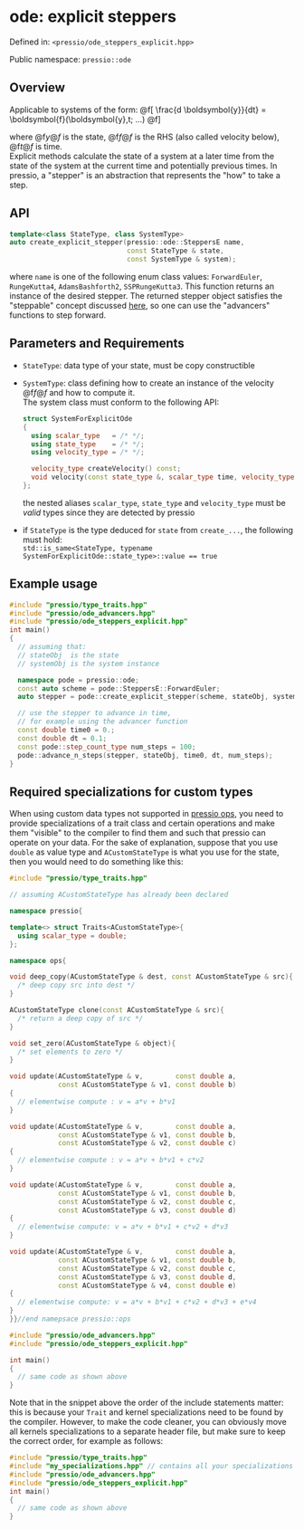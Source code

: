 
# ode: explicit steppers

Defined in: `<pressio/ode_steppers_explicit.hpp>`

Public namespace: `pressio::ode`


## Overview

Applicable to systems of the form:
@f[
\frac{d \boldsymbol{y}}{dt} =
\boldsymbol{f}(\boldsymbol{y},t; ...)
@f]

where @f$y@f$ is the state, @f$f@f$ is the RHS (also called velocity below), @f$t@f$ is time.<br/>
Explicit methods calculate the state of a system at a later time
from the state of the system at the current time and potentially previous times.
In pressio, a "stepper" is an abstraction that represents the "how" to take a step.


## API

```cpp
template<class StateType, class SystemType>
auto create_explicit_stepper(pressio::ode::SteppersE name,
							 const StateType & state,
	                         const SystemType & system);
```

where `name` is one of the following
enum class values: `ForwardEuler`, `RungeKutta4`, `AdamsBashforth2`, `SSPRungeKutta3`.
This function returns an instance of the desired stepper.
The returned stepper object satisfies the "steppable" concept discussed [here](/Users/fnrizzi/Desktop/work/ROM/gitrepos/pressio/docs/html/md_pages_components_ode_advance.html), so one can use the "advancers" functions to step forward.


## Parameters and Requirements

- `StateType`: data type of your state, must be copy constructible

- `SystemType`: class defining how to create an instance of the velocity @f$f@f$ and how to compute it.<br/>
  The system class must conform to the following API:
  ```cpp
  struct SystemForExplicitOde
  {
	using scalar_type   = /* */;
	using state_type    = /* */;
	using velocity_type = /* */;

	velocity_type createVelocity() const;
	void velocity(const state_type &, scalar_type time, velocity_type &) const;
  };
  ```

  the nested aliases `scalar_type`, `state_type` and `velocity_type` must be *valid* types since
  they are detected by pressio

- if `StateType` is the type deduced for `state` from `create_...`, the following must hold:<br/>
  `std::is_same<StateType, typename SystemForExplicitOde::state_type>::value == true`

## Example usage

```cpp
#include "pressio/type_traits.hpp"
#include "pressio/ode_advancers.hpp"
#include "pressio/ode_steppers_explicit.hpp"
int main()
{
  // assuming that:
  // stateObj  is the state
  // systemObj is the system instance

  namespace pode = pressio::ode;
  const auto scheme = pode::SteppersE::ForwardEuler;
  auto stepper = pode::create_explicit_stepper(scheme, stateObj, systemObj);

  // use the stepper to advance in time,
  // for example using the advancer function
  const double time0 = 0.;
  const double dt = 0.1;
  const pode::step_count_type num_steps = 100;
  pode::advance_n_steps(stepper, stateObj, time0, dt, num_steps);
}
```


## Required specializations for custom types

When using custom data types not supported in [pressio ops](/Users/fnrizzi/Desktop/work/ROM/gitrepos/pressio/docs/html/md_pages_components_ops.html), you need to provide specializations of a trait class and certain operations
and make them "visible" to the compiler to find them and such that pressio can operate on your data.
For the sake of explanation, suppose that you use `double`
as value type and `ACustomStateType` is what you use for the state, then you would need to do something like this:

```cpp
#include "pressio/type_traits.hpp"

// assuming ACustomStateType has already been declared

namespace pressio{

template<> struct Traits<ACustomStateType>{
  using scalar_type = double;
};

namespace ops{

void deep_copy(ACustomStateType & dest, const ACustomStateType & src){
  /* deep copy src into dest */
}

ACustomStateType clone(const ACustomStateType & src){
  /* return a deep copy of src */
}

void set_zero(ACustomStateType & object){
  /* set elements to zero */
}

void update(ACustomStateType & v,        const double a,
		    const ACustomStateType & v1, const double b)
{
  // elementwise compute : v = a*v + b*v1
}

void update(ACustomStateType & v,        const double a,
            const ACustomStateType & v1, const double b,
            const ACustomStateType & v2, const double c)
{
  // elementwise compute : v = a*v + b*v1 + c*v2
}

void update(ACustomStateType & v,		 const double a,
			const ACustomStateType & v1, const double b,
			const ACustomStateType & v2, const double c,
			const ACustomStateType & v3, const double d)
{
  // elementwise compute: v = a*v + b*v1 + c*v2 + d*v3
}

void update(ACustomStateType & v,		 const double a,
			const ACustomStateType & v1, const double b,
			const ACustomStateType & v2, const double c,
			const ACustomStateType & v3, const double d,
			const ACustomStateType & v4, const double e)
{
  // elementwise compute: v = a*v + b*v1 + c*v2 + d*v3 + e*v4
}
}}//end namepsace pressio::ops

#include "pressio/ode_advancers.hpp"
#include "pressio/ode_steppers_explicit.hpp"

int main()
{
  // same code as shown above
}
```

Note that in the snippet above the order of the include statements matter:
this is because your `Trait` and kernel specializations need to be found by the compiler.
However, to make the code cleaner, you can obviously move all kernels specializations
to a separate header file, but make sure to keep the correct order, for example as follows:

```cpp
#include "pressio/type_traits.hpp"
#include "my_specializations.hpp" // contains all your specializations
#include "pressio/ode_advancers.hpp"
#include "pressio/ode_steppers_explicit.hpp"
int main()
{
  // same code as shown above
}
```
